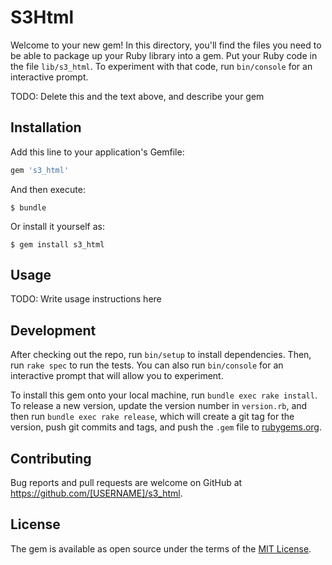 # S3Html

Welcome to your new gem! In this directory, you'll find the files you need to be able to package up your Ruby library into a gem. Put your Ruby code in the file `lib/s3_html`. To experiment with that code, run `bin/console` for an interactive prompt.

TODO: Delete this and the text above, and describe your gem

## Installation

Add this line to your application's Gemfile:

```ruby
gem 's3_html'
```

And then execute:

    $ bundle

Or install it yourself as:

    $ gem install s3_html

## Usage

TODO: Write usage instructions here

## Development

After checking out the repo, run `bin/setup` to install dependencies. Then, run `rake spec` to run the tests. You can also run `bin/console` for an interactive prompt that will allow you to experiment.

To install this gem onto your local machine, run `bundle exec rake install`. To release a new version, update the version number in `version.rb`, and then run `bundle exec rake release`, which will create a git tag for the version, push git commits and tags, and push the `.gem` file to [rubygems.org](https://rubygems.org).

## Contributing

Bug reports and pull requests are welcome on GitHub at https://github.com/[USERNAME]/s3_html.


## License

The gem is available as open source under the terms of the [MIT License](http://opensource.org/licenses/MIT).

